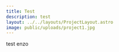 ```yaml
---
title: Test
description: test
layout: ../../layouts/ProjectLayout.astro
image: public/uploads/project1.jpg
---
```

test enzo